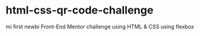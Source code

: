 # html-css-qr-code-challenge
mi first newbi  Front-End Mentor challenge using HTML &amp; CSS using flexbox

